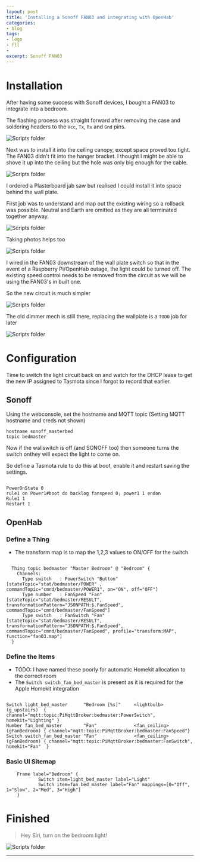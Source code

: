 ```yaml
---
layout: post
title: 'Installing a Sonoff FAN03 and integrating with OpenHab'
categories:
- blog
tags: 
- lego
- fll
- 
excerpt: Sonoff FAN03
---
```


# Installation

After having some success with Sonoff devices, I bought a FAN03 to integrate into a bedroom.

The flashing process was straight forward after removing the case and soldering headers to the `Vcc`, `Tx`, `Rx` and `Gnd` pins.

![Scripts folder](/assets/img//blog/20210815-fan03/tasmota.jpg)

Next was to install it into the ceiling canopy, except space proved too tight. The FAN03 didn't fit into the hanger bracket. I thought I might be able to shove it up into the ceiling but the hole was only big enough for the cable.

![Scripts folder](/assets/img//blog/20210815-fan03/ceiling.jpg)

I ordered a Plasterboard jab saw but realised I could install it into space behind the wall plate.

First job was to understand and map out the existing wiring so a rollback was possible. Neutral and Earth are omitted as they are all terminated together anyway.

![Scripts folder](/assets/img//blog/20210815-fan03/old-wiring.png)

Taking photos helps too

![Scripts folder](/assets/img//blog/20210815-fan03/before-wallplate.jpg)

I wired in the FAN03 downstream of the wall plate switch so that in the event of a Raspberry Pi/OpenHab outage, the light could be turned off.
The existing speed control needs to be removed from the circuit as we will be using the FAN03's in built one.

So the new circuit is much simpler

![Scripts folder](/assets/img//blog/20210815-fan03/new-wiring.png)

The old dimmer mech is still there, replacing the wallplate is a `TODO` job for later

![Scripts folder](/assets/img//blog/20210815-fan03/after-wiring.jpg)

# Configuration

Time to switch the light circuit back on and watch for the DHCP lease to get the new IP assigned to Tasmota since I forgot to record that earlier.

## Sonoff

Using the webconsole, set the hostname and MQTT topic (Setting MQTT hostname and creds not shown)

```
hostname sonoff_masterbed
topic bedmaster
```

Now if the wallswitch is off (and SONOFF too) then someone turns the switch onthey will expect the light to come on.

So define a Tasmota rule to do this at boot, enable it and restart saving the settings.

```

PowerOnState 0
rule1 on Power1#boot do backlog fanspeed 0; power1 1 endon
Rule1 1
Restart 1

``` 

## OpenHab

### Define a Thing

* The transform map is to map the 1,2,3 values to ON/OFF for the switch

```

  Thing topic bedmaster "Master Bedroom" @ "Bedroom" { 
    Channels:
      Type switch   : PowerSwitch "Button"  [stateTopic="stat/bedmaster/POWER" , commandTopic="cmnd/bedmaster/POWER1", on="ON", off="OFF"]
      Type number   : FanSpeed "Fan"        [stateTopic="stat/bedmaster/RESULT", transformationPattern="JSONPATH:$.FanSpeed", commandTopic="cmnd/bedmaster/FanSpeed"]
      Type switch   : FanSwitch "Fan"       [stateTopic="stat/bedmaster/RESULT", transformationPattern="JSONPATH:$.FanSpeed", commandTopic="cmnd/bedmaster/FanSpeed", profile="transform:MAP", function="fan03.map"]
  }

```

### Define the Items

* TODO: I have named these poorly for automatic Homekit allocation to the correct room
* The `Switch switch_fan_bed_master` is present as it is required for the Apple Homekit integration


```

Switch light_bed_master      "Bedroom [%s]"     <lightbulb>   (g_upstairs)  { channel="mqtt:topic:PiMqttBroker:bedmaster:PowerSwitch", homekit="Lighting" }
Number fan_bed_master        "Fan"              <fan_ceiling> (gFanBedroom) { channel="mqtt:topic:PiMqttBroker:bedmaster:FanSpeed"}
Switch switch_fan_bed_master "Fan"              <fan_ceiling> (gFanBedroom) { channel="mqtt:topic:PiMqttBroker:bedmaster:FanSwitch", homekit="Fan"  }

```

### Basic UI Sitemap


```
    Frame label="Bedroom" {   
            Switch item=light_bed_master label="Light"
            Switch item=fan_bed_master label="Fan" mappings=[0="Off", 1="Slow", 2="Med", 3="High"]
    }
```

# Finished

> Hey Siri, turn on the bedroom light!

![Scripts folder](/assets/img//blog/20210815-fan03/siri.png)

---